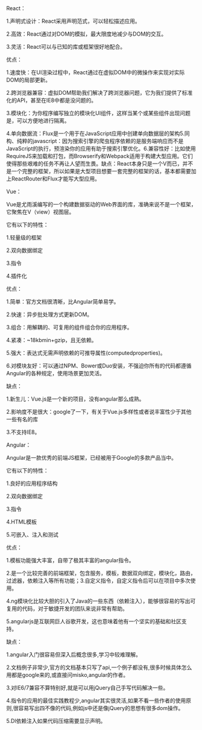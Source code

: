 React：

1.声明式设计：React采用声明范式，可以轻松描述应用。

2.高效：React通过对DOM的模拟，最大限度地减少与DOM的交互。

3.灵活：React可以与已知的库或框架很好地配合。

优点：

1.速度快：在UI渲染过程中，React通过在虚拟DOM中的微操作来实现对实际DOM的局部更新。

2.跨浏览器兼容：虚拟DOM帮助我们解决了跨浏览器问题，它为我们提供了标准化的API，甚至在IE8中都是没问题的。

3.模块化：为你程序编写独立的模块化UI组件，这样当某个或某些组件出现问题是，可以方便地进行隔离。

4.单向数据流：Flux是一个用于在JavaScript应用中创建单向数据层的架构5.同构、纯粹的javascript：因为搜索引擎的爬虫程序依赖的是服务端响应而不是JavaScript的执行，预渲染你的应用有助于搜索引擎优化。6.兼容性好：比如使用RequireJS来加载和打包，而Browserify和Webpack适用于构建大型应用。它们使得那些艰难的任务不再让人望而生畏。缺点：React本身只是一个V而已，并不是一个完整的框架，所以如果是大型项目想要一套完整的框架的话，基本都需要加上ReactRouter和Flux才能写大型应用。


Vue：

Vue是尤雨溪编写的一个构建数据驱动的Web界面的库，准确来说不是一个框架，它聚焦在V（view）视图层。

它有以下的特性：

1.轻量级的框架

2.双向数据绑定

3.指令

4.插件化

优点：

1.简单：官方文档很清晰，比Angular简单易学。

2.快速：异步批处理方式更新DOM。

3.组合：用解耦的、可复用的组件组合你的应用程序。

4.紧凑：~18kbmin+gzip，且无依赖。

5.强大：表达式无需声明依赖的可推导属性(computedproperties)。

6.对模块友好：可以通过NPM、Bower或Duo安装，不强迫你所有的代码都遵循Angular的各种规定，使用场景更加灵活。

缺点：

1.新生儿：Vue.js是一个新的项目，没有angular那么成熟。

2.影响度不是很大：google了一下，有关于Vue.js多样性或者说丰富性少于其他一些有名的库

3.不支持IE8。



Angular：

Angular是一款优秀的前端JS框架，已经被用于Google的多款产品当中。

它有以下的特性：

1.良好的应用程序结构

2.双向数据绑定

3.指令

4.HTML模板

5.可嵌入、注入和测试

优点：

1.模板功能强大丰富，自带了极其丰富的angular指令。

2.是一个比较完善的前端框架，包含服务，模板，数据双向绑定，模块化，路由，过滤器，依赖注入等所有功能；3.自定义指令，自定义指令后可以在项目中多次使用。

4.ng模块化比较大胆的引入了Java的一些东西（依赖注入），能够很容易的写出可复用的代码，对于敏捷开发的团队来说非常有帮助。

5.angularjs是互联网巨人谷歌开发，这也意味着他有一个坚实的基础和社区支持。

缺点：

1.angular入门很容易但深入后概念很多,学习中较难理解。

2.文档例子非常少,官方的文档基本只写了api,一个例子都没有,很多时候具体怎么用都是google来的,或直接问misko,angular的作者。

3.对IE6/7兼容不算特别好,就是可以用jQuery自己手写代码解决一些。

4.指令的应用的最佳实践教程少,angular其实很灵活,如果不看一些作者的使用原则,很容易写出四不像的代码,例如js中还是像jQuery的思想有很多dom操作。

5.DI依赖注入如果代码压缩需要显示声明。
